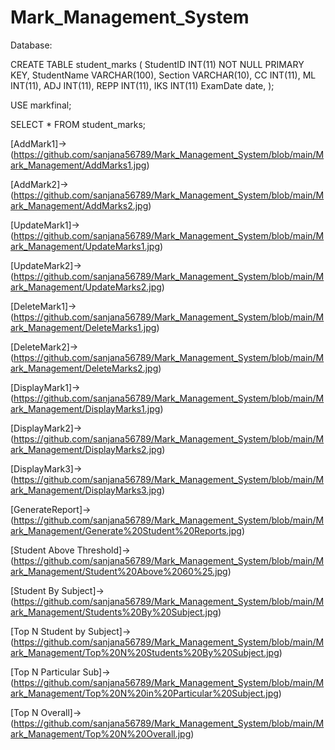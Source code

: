 # Mark_Management_System

Database:

CREATE TABLE student_marks (
    StudentID INT(11) NOT NULL PRIMARY KEY,
    StudentName VARCHAR(100),
    Section VARCHAR(10),
    CC INT(11),
    ML INT(11),
    ADJ INT(11),
    REPP INT(11),
    IKS INT(11)
    ExamDate date,
);



USE markfinal;


SELECT * FROM student_marks;







[AddMark1]->(https://github.com/sanjana56789/Mark_Management_System/blob/main/Mark_Management/AddMarks1.jpg)

[AddMark2]->(https://github.com/sanjana56789/Mark_Management_System/blob/main/Mark_Management/AddMarks2.jpg)

[UpdateMark1]->(https://github.com/sanjana56789/Mark_Management_System/blob/main/Mark_Management/UpdateMarks1.jpg)

[UpdateMark2]->(https://github.com/sanjana56789/Mark_Management_System/blob/main/Mark_Management/UpdateMarks2.jpg)

[DeleteMark1]->(https://github.com/sanjana56789/Mark_Management_System/blob/main/Mark_Management/DeleteMarks1.jpg)

[DeleteMark2]->(https://github.com/sanjana56789/Mark_Management_System/blob/main/Mark_Management/DeleteMarks2.jpg)

[DisplayMark1]->(https://github.com/sanjana56789/Mark_Management_System/blob/main/Mark_Management/DisplayMarks1.jpg)

[DisplayMark2]->(https://github.com/sanjana56789/Mark_Management_System/blob/main/Mark_Management/DisplayMarks2.jpg)

[DisplayMark3]->(https://github.com/sanjana56789/Mark_Management_System/blob/main/Mark_Management/DisplayMarks3.jpg)

[GenerateReport]->(https://github.com/sanjana56789/Mark_Management_System/blob/main/Mark_Management/Generate%20Student%20Reports.jpg)

[Student Above Threshold]->(https://github.com/sanjana56789/Mark_Management_System/blob/main/Mark_Management/Student%20Above%2060%25.jpg)

[Student By Subject]->(https://github.com/sanjana56789/Mark_Management_System/blob/main/Mark_Management/Students%20By%20Subject.jpg)


[Top N Student by Subject]->(https://github.com/sanjana56789/Mark_Management_System/blob/main/Mark_Management/Top%20N%20Students%20By%20Subject.jpg)

[Top N Particular Sub]->(https://github.com/sanjana56789/Mark_Management_System/blob/main/Mark_Management/Top%20N%20in%20Particular%20Subject.jpg)

[Top N Overall]->(https://github.com/sanjana56789/Mark_Management_System/blob/main/Mark_Management/Top%20N%20Overall.jpg)

